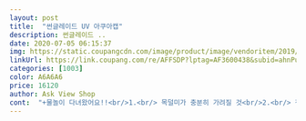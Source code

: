 ```yaml
---
layout: post 
title:  "썬글레이드 UV 아쿠아캡" 
description: 썬글레이드 ..
date: 2020-07-05 06:15:37 
img: https://static.coupangcdn.com/image/product/image/vendoritem/2019/07/23/3174804797/6d4d6d73-e07a-4047-917f-d02f3d01b56b.jpg 
linkUrl: https://link.coupang.com/re/AFFSDP?lptag=AF3600438&subid=ahnPublicAsk&pageKey=24884213&itemId=96817449&vendorItemId=3174804797&traceid=V0-113-561539e2ee192ed7 
categories: [1003] 
color: A6A6A6 
price: 16120 
author: Ask View Shop 
cont:  "+물놀이 다녀왔어요!!<br/>1.<br/> 목덜미가 충분히 가려질 것<br/>2.<br/> 챙이 넓고 쉽게 흘러내리지 않을 것<br/>3.<br/> 끈을 묶지 않고 조일수 있는 것이 있을 것(아이 스스로 할수 있게)<br/>3세 S사이즈 낙낙히 잘 맞아요<br/>4.<br/> 잘 마르고 가벼울 것<br/>5.<br/> 머리 사이즈에 따라 조절되는 부분이 있을 것.<br/><br/>6세 L사이즈 조금 큰 느낌은 있지만 뒤에 조절하는거 조정하면 괜찮아요<br/>9세 L 사이즈 잘 맞고<br/>가격빼고요.<br/>ㅋ 좀 가격이 나가는 제품이지만<br/>굉장히 불편해했는데 이 제품은 그런 기색 전혀 없이 잘 쓰고<br/>그늘이나 햇빛 없는 곳에서 보면 좀 누렇게 변색된 느낌이네 할 수 있을것 같아요<br/>그런데 밝은 곳에서는 또 괜찮습니다.<br/> ㅋ<br/>그런데 이 제품은 제가 원하는 대부분의 것을 만족하는 제품입니다.<br/><br/>기타.<br/> 디자인.<br/> 가격.<br/> 등<br/>내심 기대반 걱정반으로 챙겨갔는데 아이들도 잘 쓰고<br/>놀아줬어요!<br/>더운 여름 수영할때마다 목이며 얼굴이 많이 타서<br/>때묻는거로 세탁할때 좀 신경써야하지만<br/>또 여자 아이들 머리 묶어서 뒤로 뺄 수 있게끔 되어 있고요.<br/><br/>뜨거운 햇빛을 대부분 반사해줄 색으로 아이보리를 택했어요.<br/><br/>머리 사이즈에 따라 조절도 가능합니다.<br/><br/>머리뒷쪽 잡아주는 부분도 마음에 드네요.<br/><br/>몇년 쓰자 한다면 괜찮은 물건입니다.<br/><br/>모자가 좀 크다는 후기가 많았는데.<br/><br/>모자는 선그라스랑 필수템이고 크게 차이나지 않아서<br/>물론 아이들이 잠수한다던가, 격한 수영 할 때는 벗겨진 적도<br/>바닷가나 실내 물놀이시 뒷목 검게 그을리는데<br/>배송 로켓배송 이용<br/>베이비 ,아동 상품뿐이라서 잘 못 사면<br/>보는 제가 더 안쓰러웠었어요... <br/><br/>사실 저도 두상  작은편이라서 같이 사용 가능할정도입니다.<br/><br/>사용 전이라 당당하게 추천하지 못했거든요ㅋㅋㅋ<br/>사이즈 조절이 가능해서 초4,초1 남아 둘 다 좋아요!<br/>상당히 고민했는데요.<br/><br/>상품<br/>선캡쪽 부분도 다른 유아동 가려지지 않고 힘이없다는 평이 즐비하던데요.<br/>  요  모자 튼튼하고<br/>솔직히 아무리 좋은 제품이라도 아이들이 물놀이 할 때 불편해하면 소용없잖아요?<br/>쓸만한 아이로 구입했어요.<br/><br/>아는 언니가 물어봐서 이 제품 샀다고 알려줬는데 그 땐<br/>아이들 둘 다 앞 뒤 짱구인 두상이라 작은 두상은 아닌데<br/>아이들을 위해 구매했습니다.<br/><br/>아이들이 우선이니까요.<br/><br/>야외에서 주로 쓸테니.<br/>.<br/> 전 그럭저럭 만족해요.<br/><br/>어디서나 또 잘 보일테고요<br/>어떤 분은 셔츠 누렇게 변색된것 같다는 분이 계셔서<br/>어떤 분은 아이보리가 예쁘다고 하고<br/>어떤 제품은 끈을 엄마가 묶어주거나 풀러주지 않으면 아이들이 할수 없는 제품<br/>어떤 제품은 목뒤 가려지는 부분이 너무 짧고<br/>어떤 제품은 물에 젖으면 아이 목에 착 붙어서 아이들이 성가셔하는 제품 등.<br/>.<br/><br/>어떤 제품은 앞 챙이 물이 젖으면 흘러내려서 아이의 시야를 방해하는 제품<br/>얼굴 옆면을 카바하지 못하는 제품도 있었고<br/>이 모자 필수 이걸 같인서 가격만 보면 비싼듯<br/>이 제품 정말 잘 샀어요!!<br/>이 제품은 등산복(?), 바람막이(?) 그런 재질이고<br/>이번 주말에 풀빌라에서 사용하려고 급하게 주문했는데<br/>이제 물놀이 가야겠네요.<br/><br/>이젠 당당히 추천 할 쑤 있숩니돠ㅋㅋㅋ<br/>있었지만 저희 아이들이 끈을 느슨하게 조여서 그런거라ㅋㅋ<br/>자세한 후기는 물놀이 다녀와서 올리도록 할게요!<br/>잘 놀아줘서 뿌듯했습니다.<br/><br/>잘 마를것 같고요<br/>전 아이보리로 샀는데요.<br/><br/>전에 사용했던 건 래쉬가드같은 재질이었는데 앞에 모자챙이 자꾸 흘러내리고 힘이 없어서 아이들이 물놀이 할 때 마다<br/>전에 사용했던 제품은 끈을 조여도 계속 벗겨져서 아이들이<br/>제가 원하는 모든 것을 만족하는 제품을 찾기가 어렵더라구요.<br/><br/>제가 플랩캡 고를때 고려했던 점은<br/>제일 우려했던 모자챙의 무너짐은 없었습니다.<br/><br/>주문 후 다음 날 바로 왔어요<br/>직접 보니 두분의 말이 다 공감됩니다.<br/><br/>천이 수영복 천이면 곰방 삭을텐데 이건 시원하네요.<br/><br/>초등학교 2학년 아들 두상 보통 보다 작지만 목끈과 호루라기까지<br/>촉감은 만지만 바스락 거리는 재질이라 가볍고 시원한 느낌입니다<br/>턱끈 조절장치가 호루라기로 되어 있어 비상시 호루라기로 도움을 요청할 수 있어요<br/>평소 자라나는 아들이라 1년 이쁘게 입히자 주의인데<br/>품질에 상당히 만족을 합니다<br/>한해 겨우 쓰기 아깝잖아요.<br/><br/>" 
---
```


